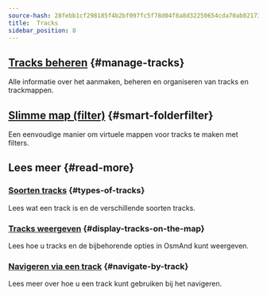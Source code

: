 ```yaml
---
source-hash: 28febb1cf298185f4b2bf097fc5f78d04f8a8d32250654cda70ab0217322430f
title:  Tracks
sidebar_position: 8
---
```


## [Tracks beheren](./manage-tracks.md) {#manage-tracks}

Alle informatie over het aanmaken, beheren en organiseren van tracks en trackmappen.

## [Slimme map (filter)](./smart-folder.md) {#smart-folderfilter}

Een eenvoudige manier om virtuele mappen voor tracks te maken met filters.

## Lees meer {#read-more}

### [Soorten tracks](../../map/tracks/index.md#types-of-tracks) {#types-of-tracks}

Lees wat een track is en de verschillende soorten tracks.

### [Tracks weergeven](../../map/tracks/index.md#display-tracks-on-the-map) {#display-tracks-on-the-map}

Lees hoe u tracks en de bijbehorende opties in OsmAnd kunt weergeven.

### [Navigeren via een track](../../navigation/setup/gpx-navigation.md) {#navigate-by-track}

Lees meer over hoe u een track kunt gebruiken bij het navigeren.